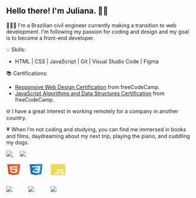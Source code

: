 ## Hello there! I'm Juliana. 👋🏼

👩🏻‍💻 I'm a Brazilian civil engineer currently making a transition to web development. I'm following my passion for coding and design and my goal is to become a front-end developer. 

💡 Skills:

- HTML | CSS | JavaScript | Git | Visual Studio Code | Figma

📚 Certifications:
- <a href="https://www.freecodecamp.org/certification/julianachagas/responsive-web-design">Responsive Web Design Certification</a> from freeCodeCamp.
- <a href="https://www.freecodecamp.org/certification/julianachagas/javascript-algorithms-and-data-structures">JavaScript Algorithms and Data Structures Certification</a> from freeCodeCamp.

🌐 I have a great interest in working remotely for a company in another country.

💗 When I’m not coding and studying, you can find me immersed in books and films, daydreaming about my next trip, playing the piano, and cuddling my dogs.

<div>
  <a href="https://github.com/anuraghazra/github-readme-stats">
  <img height="150em" src="https://github-readme-stats.vercel.app/api?username=julianachagas&show_icons=true&theme=dracula&include_all_commits=true"/>
  </a>  
  &nbsp;&nbsp;&nbsp; 
  <a href="https://github.com/anuraghazra/github-readme-stats">
  <img height="110em" src="https://github-readme-stats.vercel.app/api/top-langs/?username=julianachagas&layout=compact&theme=dracula"/></a>
<div>
<div style="display: inline_block"><br>   
  <img align="center" alt="Juliana-HTML" height="30" width="40" src="https://raw.githubusercontent.com/devicons/devicon/master/icons/html5/html5-original.svg">
  &nbsp;&nbsp;&nbsp;
  <img align="center" alt="Juliana-CSS" height="30" width="40" src="https://raw.githubusercontent.com/devicons/devicon/master/icons/css3/css3-original.svg">
  &nbsp;&nbsp;&nbsp; 
  <img align="center" alt="Juliana-Js" height="30" width="40" src="https://raw.githubusercontent.com/devicons/devicon/master/icons/javascript/javascript-plain.svg">   
</div>

##
<div>
  <a href="www.linkedin.com/in/juliana-chagas-8a2943a1" target="_blank"><img src="https://img.shields.io/badge/-LinkedIn-%230077B5?style=for-the-badge&logo=linkedin&logoColor=white" target="_blank"></a>
  &nbsp;&nbsp;&nbsp;&nbsp;&nbsp;&nbsp;&nbsp;&nbsp;&nbsp;
  <a href = "mailto: julianachagas@gmail.com"><img src="https://img.shields.io/badge/-Gmail-%23EA4335?style=for-the-badge&logo=gmail&logoColor=white" target="_blank"></a>  
  &nbsp;&nbsp;&nbsp;&nbsp;&nbsp;&nbsp;&nbsp;&nbsp;&nbsp;
  <a href="https://github.com/julianachagas"><img  src="https://img.shields.io/badge/github-%23100000.svg?&style=for-the-badge&logo=github&logoColor=white"></a>
  &nbsp;&nbsp;&nbsp;&nbsp;&nbsp;&nbsp;&nbsp;&nbsp;&nbsp;  
  
</div>


    
